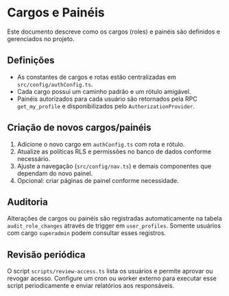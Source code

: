 # Cargos e Painéis

Este documento descreve como os cargos (roles) e painéis são definidos e gerenciados no projeto.

## Definições

- As constantes de cargos e rotas estão centralizadas em `src/config/authConfig.ts`.
- Cada cargo possui um caminho padrão e um rótulo amigável.
- Painéis autorizados para cada usuário são retornados pela RPC `get_my_profile` e disponibilizados pelo `AuthorizationProvider`.

## Criação de novos cargos/painéis

1. Adicione o novo cargo em `authConfig.ts` com rota e rótulo.
2. Atualize as políticas RLS e permissões no banco de dados conforme necessário.
3. Ajuste a navegação (`src/config/nav.ts`) e demais componentes que dependam do novo painel.
4. Opcional: criar páginas de painel conforme necessidade.

## Auditoria

Alterações de cargos ou painéis são registradas automaticamente na tabela `audit_role_changes` através de trigger em `user_profiles`.
Somente usuários com cargo `superadmin` podem consultar esses registros.

## Revisão periódica

O script `scripts/review-access.ts` lista os usuários e permite aprovar ou revogar acesso. Configure um cron ou worker externo para executar esse script periodicamente e enviar relatórios aos responsáveis.
